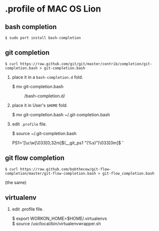 .profile of MAC OS Lion 
=======================

bash completion
---------------

    $ sudo port install bash-completion

git completion
--------------

    $ curl https://raw.github.com/git/git/master/contrib/completion/git-completion.bash > git-completion.bash

1. place it in a `bash-completion.d` fold.

    $ mv git-completion.bash <dir>/bash-completion.d/

2. place it in User's `$HOME` fold.

    $ mv git-completion.bash ~/.git-completion.bash

3. edit `.profile` file.

    $ source ~/.git-completion.bash

    PS1='[\u:\w\[\033[0;32m\]$(__git_ps1 "(%s)")\033[0m]\$ '

git flow completion
-------------------

    $ curl https://raw.github.com/bobthecow/git-flow-completion/master/git-flow-completion.bash > git-flow_completion.bash

(the same)

virtualenv
----------

1. edit .profile file.

    $ export WORKON_HOME=$HOME/.virtualenvs    
    $ source /usr/local/bin/virtualenvwrapper.sh

